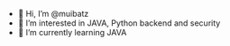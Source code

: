 - 👋 Hi, I’m @muibatz
- 👀 I’m interested in JAVA, Python backend and security
- 🌱 I’m currently learning JAVA

<!---
muibatz/muibatz is a ✨ special ✨ repository because its `README.md` (this file) appears on your GitHub profile.
You can click the Preview link to take a look at your changes.
--->
